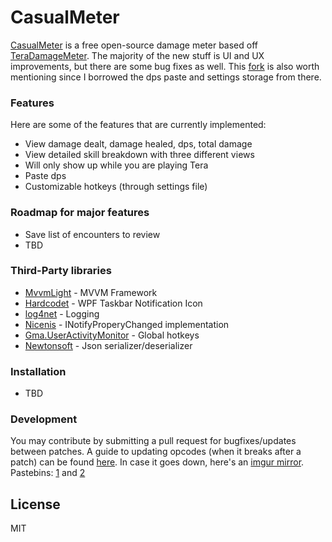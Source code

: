 # CasualMeter
[CasualMeter] is a free open-source damage meter based off [TeraDamageMeter].  The majority of the new stuff is UI and UX improvements, but there are some bug fixes as well.  This [fork] is also worth mentioning since I borrowed the dps paste and settings storage from there.

### Features

Here are some of the features that are currently implemented:
* View damage dealt, damage healed, dps, total damage
* View detailed skill breakdown with three different views
* Will only show up while you are playing Tera
* Paste dps
* Customizable hotkeys (through settings file)

### Roadmap for major features
* Save list of encounters to review
* TBD

### Third-Party libraries

* [MvvmLight] - MVVM Framework
* [Hardcodet] - WPF Taskbar Notification Icon
* [log4net] - Logging
* [Nicenis] - INotifyProperyChanged implementation
* [Gma.UserActivityMonitor] - Global hotkeys
* [Newtonsoft] - Json serializer/deserializer

### Installation

* TBD

### Development

You may contribute by submitting a pull request for bugfixes/updates between patches. A guide to updating opcodes (when it breaks after a patch) can be found [here]. In case it goes down, here's an [imgur mirror].  Pastebins: [1] and [2]

License
----

MIT



[//]: # (These are reference links used in the body of this note and get stripped out when the markdown processor does its job. There is no need to format nicely because it shouldn't be seen. Thanks SO - http://stackoverflow.com/questions/4823468/store-comments-in-markdown-syntax)

   [CasualMeter]: <https://github.com/lunyx/CasualMeter>
   [MvvmLight]: <http://www.mvvmlight.net/>
   [Hardcodet]: <http://www.hardcodet.net/wpf-notifyicon>
   [log4net]: <https://logging.apache.org/log4net/>
   [Nicenis]: <https://nicenis.codeplex.com/>
   [Gma.UserActivityMonitor]: <http://www.codeproject.com/Articles/7294/Processing-Global-Mouse-and-Keyboard-Hooks-in-C>
   [Newtonsoft]: <http://www.newtonsoft.com/json>
   [TeraDamageMeter]: <https://github.com/gothos-folly/TeraDamageMeter>
   [fork]: <https://github.com/bonekid/TeraDamageMeter>
   [here]: <https://forum.ragezone.com/f797/release-tera-live-packet-sniffer-1052922/index2.html#post8369480>
   [imgur mirror]: <http://i.imgur.com/VTaWEe9.png>
   [1]: <http://pastebin.com/qTGzrW8w>
   [2]: <http://pastebin.com/BTu7mm5C>
